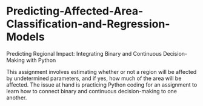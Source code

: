 # Predicting-Affected-Area-Classification-and-Regression-Models
Predicting Regional Impact: Integrating Binary and Continuous Decision-Making with Python

This assignment involves estimating whether or not a region will be affected by undetermined parameters, and if yes, how much of the area will be affected. The issue at hand is practicing Python coding for an assignment to learn how to connect binary and continuous decision-making to one another.
